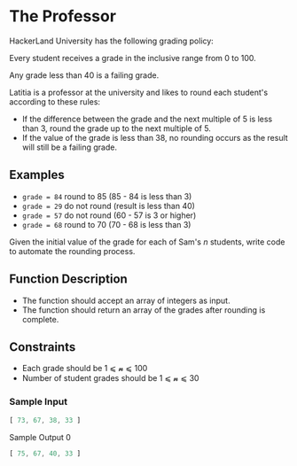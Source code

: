 # The Professor

HackerLand University has the following grading policy:

Every student receives a grade in the inclusive range from 0 to 100.

Any grade less than 40 is a failing grade.

Latitia is a professor at the university and likes to round each student's  according to these rules:

* If the difference between the grade and the next multiple of 5 is less than 3, round the grade up to the next multiple of 5.
* If the value of the grade is less than 38, no rounding occurs as the result will still be a failing grade.

## Examples

 * `grade = 84` round to 85 (85 - 84 is less than 3)
* `grade = 29` do not round (result is less than 40)
* `grade = 57` do not round (60 - 57 is 3 or higher)
* `grade = 68` round to 70 (70 - 68 is less than 3)

Given the initial value of the grade for each of Sam's _n_ students, write code to automate the rounding process.

## Function Description

* The function should accept an array of integers as input.
* The function should return an array of the grades after rounding is complete.

## Constraints

* Each grade should be 1 ⩽ 𝓷 ⩽ 100
* Number of student grades should be 1 ⩽ 𝓷 ⩽ 30

### Sample Input

```js
[ 73, 67, 38, 33 ]
```

Sample Output 0

```js
[ 75, 67, 40, 33 ]
```
